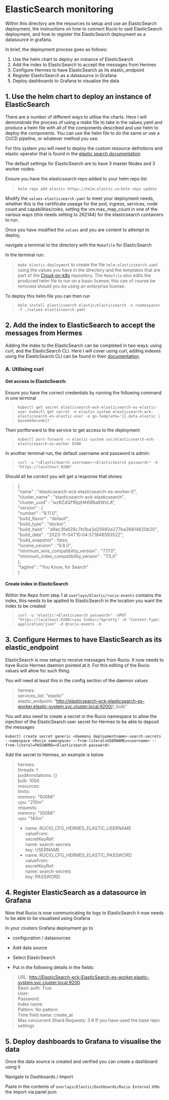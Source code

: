 # ElasticSearch monitoring

Within this directory are the resources to setup and use an ElasticSearch deployment, the instructions on how to connect Rucio to said ElasticSearch deployment, and how to register the ElasticSearch deployment as a datasource in grafana.

In brief, the deployment process goes as follows:
1. Use the helm chart to deploy an instance of ElasticSearch
2. Add the index to ElasticSearch to accept the messages from Hermes
3. Configure Hermes to have ElasticSearch as its elastic_endpoint
4. Register ElasticSearch as a datasource in Grafana
5. Deploy dashboards to Grafana to visualise the data

## 1. Use the helm chart to deploy an instance of ElasticSearch

There are a number of different ways to utilise the charts. Here I will demonstrate the process of using a make file to take in the values.yaml and produce a helm file with all of the components described and use helm to deploy the components. You can use the helm file to do the same or use a CI/CD pipeline, or whatever method you use.

For this system you will need to deploy the custom resource definitions and elastic operator that is found in the [elastic search documentation](https://www.elastic.co/guide/en/cloud-on-k8s/current/k8s-deploy-eck.html) 

The default settings for ElasticSearch are to have 3 master Nodes and 3 worker nodes.

Ensure you have the elasticsearch repo added to your helm repo list

> `helm repo add elastic https://helm.elastic.co`
> `helm repo update`

Modify the `values-elasticsearch.yaml` to meet your deployment needs, whether this is the certificate useage for the pod, ingress, services, node count and capabilities/roles, setting the vm.max_map_count in one of the various ways (this needs setting to 262144) for the elasticsearch containers to run.

Once you have modified the `values` and you are content to attempt to deploy,

navigate a terminal to the directory with the `Makefile` for ElasticSearch

In the terminal run:
> `make elastic-deployment`
to create the file `helm-elasticsearch.yaml` using the values you have in the directory and the templates that are part of the [Cloud-on-k8s](https://github.com/elastic/cloud-on-k8s/tree/main) repository.
The `Makefile` also edits the produced helm file to run on a basic license, this can of course be removed should you be using an enterprise license.

To deploy this helm file you can then run 
> `helm install elasticsearch elastic/elasticsearch -n <namespace> -f ./values-elasticsearch.yaml`


## 2. Add the index to ElasticSearch to accept the messages from Hermes

Adding the index to the ElasticSearch can be completed in two ways: using curl, and the ElasticSearch CLI. Here I will cover using curl, adding indexes using the ElasticSearch CLI can be found in their [documentation](https://ElasticSearch.org/docs/latest/api-reference/index-apis/create-index/).

### A. Utilising curl

#### Get access to ElasticSearch:

Ensure you have the correct credentials by running the following command in one terminal 

> `kubectl get secret elasticsearch-eck-elasticsearch-es-elastic-user kubectl get secret -n elastic-system elasticsearch-eck-elasticsearch-es-elastic-user -o go-template='{{.data.elastic | base64decode}}'`

Then portforward to the service to get access to the deployment

> `kubectl port-forward -n elastic-system svc/elasticsearch-eck-elasticsearch-es-worker 9200`

In another terminal run, the default username and password is admin:

> `curl -u "<ElasticSearch username>:<ElasticSearch password>" -k "https://localhost:9200"`

Should all be correct you will get a response that shows:



>{  
>  "name" : "elasticsearch-eck-elasticsearch-es-worker-0",  
>  "cluster_name" : "elasticsearch-eck-elasticsearch",  
>  "cluster_uuid" : "wz8ZdQf1RjqHA68Ba8WzLA",  
>  "version" : {  
>    "number" : "8.11.0",  
>    "build_flavor" : "default",  
>    "build_type" : "docker",  
>    "build_hash" : "d9ec3fa628c7b0ba3d25692e277ba26814820b20",  
>    "build_date" : "2023-11-04T10:04:57.184859352Z",  
>    "build_snapshot" : false,  
>    "lucene_version" : "9.8.0",  
>    "minimum_wire_compatibility_version" : "7.17.0",  
>    "minimum_index_compatibility_version" : "7.0.0"  
>  },  
>  "tagline" : "You Know, for Search"  
>}  

#### Create index in ElasticSearch
Within the Repo from step 1 at `overlays/Elastic/rucio-events` contains the index, this needs to be applied to ElasticSearch in the location you want the index to be created 

> `curl -u "elastic:<Elasticsearch password>" -XPUT "https://localhost:9200/<you Index>/?&pretty" -H "Content-Type: application/json" -d @rucio-events -k`


## 3. Configure Hermes to have ElasticSearch as its elastic_endpoint

ElasticSearch is now setup to receive messages from Rucio. It now needs to have Rucio Hermes daemon pointed at it. For this editing of the Rucio values will allow for such thing. 

You will need at least this in the config section of the daemon values 

>  hermes:  
>    services_list: "elastic"  
>    elastic_endpoint: "http://elasticsearch-eck-elasticsearch-es-worker.elastic-system.svc.cluster.local:9200/<your index>/_bulk"  

You will also need to create a secret in the Rucio namespace to allow the injection of the ElasticSearch user secret for Hermes to be able to deposit the messages 


`kubectl create secret generic <daemons deploymentname>-search-secrets --namespace <Rucio namespace> --from-literal=USERNAME=<username> --from-literal=PASSWORD=<Elasticsearch password>`

Add the secret to Hermes, an example is below

>hermes:  
>  threads: 1  
>  podAnnotations: {}  
>  bulk: 1000  
>  resources:  
>    limits:  
>      memory: "600Mi"  
>      cpu: "210m"  
>    requests:  
>      memory: "300Mi"  
>      cpu: "140m"  
>  - name: RUCIO_CFG_HERMES_ELASTIC_USERNAME  
>    valueFrom:  
>      secretKeyRef:  
>        name: search-secrets  
>        key: USERNAME  
>  - name: RUCIO_CFG_HERMES_ELASTIC_PASSWORD  
>    valueFrom:  
>      secretKeyRef:   
>        name: search-secrets  
>        key: PASSWORD  


## 4. Register ElasticSearch as a datasource in Grafana

Now that Rucio is now communicating its logs to ElasticSearch it now needs to be able to be visualised using Grafana

In your clusters Grafana deployment go to

- configuration / datasources

- Add data source

- Select ElasticSearch

- Put in the following details in the fields: 

>URL: http://ElasticSearch-eck-ElasticSearch-es-worker.elastic-system.svc.cluster.local:9200  
>Basic auth: True  
>User: <USERNAME>  
>Password: <ElasticSearch password>  
>Index name: <your Index>  
>Pattern: No pattern  
>Time field name: create_at  
>Max concurrent Shard Requests: 3 # If you have used the base repo settings  


## 5. Deploy dashboards to Grafana to visualise the data

Once the data source is created and verified you can create a dashboard using it

Navigate to Dashboards / Import

Paste in the contents of `overlays/Elastic/Dashboards/Rucio External` into the import via panel json